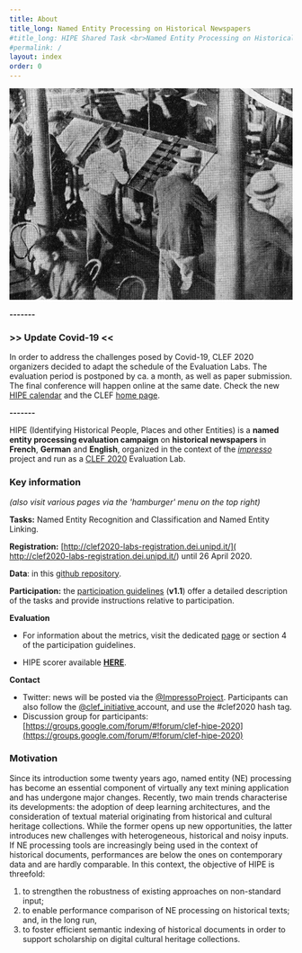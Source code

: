 ```yaml
---
title: About
title_long: Named Entity Processing on Historical Newspapers
#title_long: HIPE Shared Task <br>Named Entity Processing on Historical Newspapers
#permalink: /
layout: index
order: 0
---
```


![alt](images/pages/project-schema.jpg)

**-------** 

### >> Update Covid-19 <<

In order to address the challenges posed by Covid-19, CLEF 2020 organizers decided to adapt the schedule of the Evaluation Labs. The evaluation period is postponed by ca. a month, as well as paper submission. The final conference will happen online at the same date. Check the new [HIPE calendar](/CLEF-HIPE-2020/dates) and the CLEF [home page](https://clef2020.clef-initiative.eu/).

**-------** 



HIPE (Identifying Historical People, Places and other Entities) is a **named entity processing evaluation campaign** on **historical newspapers** in **French**, **German** and **English**, organized in the context of the [_impresso_](http://impresso-project.ch) project and run as a [CLEF 2020](https://clef2020.clef-initiative.eu/) Evaluation Lab.

### Key information

*(also visit various pages via the 'hamburger' menu on the top right)*

**Tasks:** Named Entity Recognition and Classification and Named Entity Linking.

**Registration:** [http://clef2020-labs-registration.dei.unipd.it/]( http://clef2020-labs-registration.dei.unipd.it/) until 26 April 2020.

**Data**: in this [github repository](https://github.com/impresso/CLEF-HIPE-2020/tree/master/data).

**Participation:** the [participation guidelines](https://zenodo.org/record/3677171) (**v1.1**) offer a detailed description of the tasks and provide instructions relative to participation.

**Evaluation**

- For information about the metrics, visit the dedicated [page](/CLEF-HIPE-2020/evaluation) or section 4 of the participation guidelines.

- HIPE scorer available **[HERE](https://github.com/impresso/CLEF-HIPE-2020-scorer)**.

  

**Contact**

- Twitter: news will be posted via the [@ImpressoProject](https://twitter.com/ImpressoProject/). Participants can also follow the [@clef_initiative ](https://twitter.com/clef_initiative) account, and use the #clef2020 hash tag.
- Discussion group for participants: [https://groups.google.com/forum/#!forum/clef-hipe-2020](https://groups.google.com/forum/#!forum/clef-hipe-2020)



### Motivation

Since its introduction some twenty years ago, named entity (NE) processing has become an essential component of virtually any text mining application and has undergone major changes. Recently, two main trends characterise its developments: the adoption of deep learning architectures, and the consideration of textual material originating from historical and cultural heritage collections. While the former opens up new opportunities, the latter introduces new challenges with heterogeneous, historical and noisy inputs. If NE processing tools are increasingly being used in the context of historical documents, performances are below the ones on contemporary data and are hardly comparable. In this context,  the objective of HIPE is threefold:

1. to strengthen the robustness of existing approaches on non-standard input;
2. to enable performance comparison of NE processing on historical texts;
   and, in the long run,
3. to foster efficient semantic indexing of historical documents in order to support scholarship on digital cultural heritage collections.


